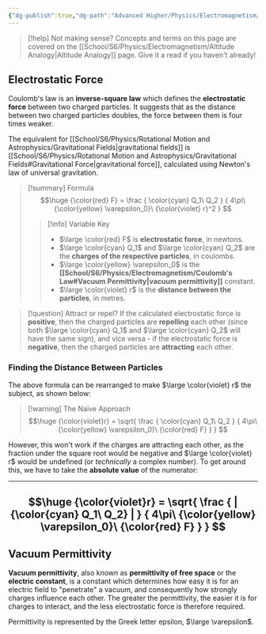```yaml
---
{"dg-publish":true,"dg-path":"Advanced Higher/Physics/Electromagnetism/Coulomb's Law.md","dg-permalink":"physics/coulombs-law","permalink":"/physics/coulombs-law/","created":"","updated":""}
---
```


> [!help] Not making sense?
> Concepts and terms on this page are covered on the [[School/S6/Physics/Electromagnetism/Altitude Analogy\|Altitude Analogy]] page. Give it a read if you haven't already!

## Electrostatic Force

Coulomb's law is an **inverse-square law** which defines the **electrostatic force** between two charged particles. It suggests that as the distance between two charged particles doubles, the force between them is four times weaker.

The equivalent for [[School/S6/Physics/Rotational Motion and Astrophysics/Gravitational Fields\|gravitational fields]] is [[School/S6/Physics/Rotational Motion and Astrophysics/Gravitational Fields#Gravitational Force\|gravitational force]], calculated using Newton's law of universal gravitation.

> [!summary] Formula
> $$\huge
> {\color{red} F} = \frac {
> 	\color{cyan} Q_1\ Q_2
> } {
> 	4\pi\ {\color{yellow} \varepsilon_0}\ {\color{violet} r}^2
> }
> $$
> 
> > [!info] Variable Key
> > - $\large \color{red} F$ is **electrostatic force**, in newtons.
> > - $\large \color{cyan} Q_1$ and $\large \color{cyan} Q_2$ are the **charges of the respective particles**, in coulombs.
> > - $\large \color{yellow} \varepsilon_0$ is the **[[School/S6/Physics/Electromagnetism/Coulomb's Law#Vacuum Permittivity\|vacuum permittivity]]** constant.
> > - $\large \color{violet} r$ is the **distance between the particles**, in metres.

> [!question] Attract or repel?
> If the calculated electrostatic force is **positive**, then the charged particles are **repelling** each other (since both $\large \color{cyan} Q_1$ and $\large \color{cyan} Q_2$ will have the same sign), and vice versa - if the electrostatic force is **negative**, then the charged particles are **attracting** each other.

### Finding the Distance Between Particles
The above formula can be rearranged to make $\large \color{violet} r$ the subject, as shown below:

> [!warning] The Naïve Approach
> $$\huge
> {\color{violet}r} = \sqrt{ \frac {
> 	\color{cyan} Q_1\ Q_2
> } {
> 	4\pi\ {\color{yellow} \varepsilon_0}\ {\color{red} F}
> } }
> $$

However, this won't work if the charges are attracting each other, as the fraction under the square root would be negative and $\large \color{violet} r$ would be undefined (or *technically* a complex number). To get around this, we have to take the **absolute value** of the numerator:

---
$$\huge
{\color{violet}r} = \sqrt{ \frac {
	| {\color{cyan} Q_1\ Q_2} |
} {
	4\pi\ {\color{yellow} \varepsilon_0}\ {\color{red} F}
} }
$$
---
## Vacuum Permittivity

**Vacuum permittivity**, also known as **permittivity of free space** or the **electric constant**, is a constant which determines how easy it is for an electric field to "penetrate" a vacuum, and consequently how strongly charges influence each other. The greater the permittivity, the easier it is for charges to interact, and the less electrostatic force is therefore required.

Permittivity is represented by the Greek letter epsilon, $\large \varepsilon$.
